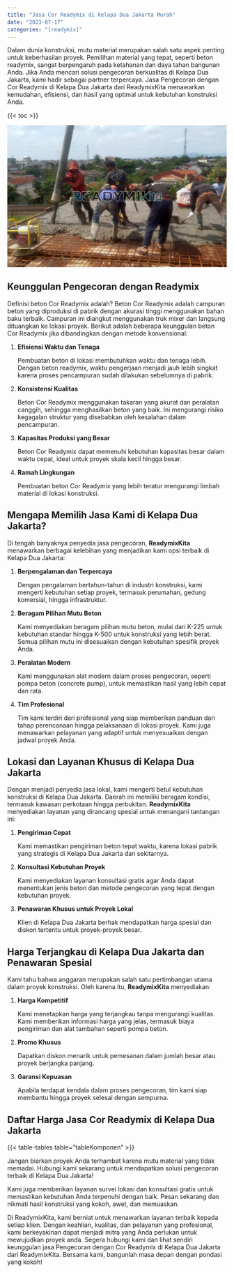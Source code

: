 ```yaml
---
title: "Jasa Cor Readymix di Kelapa Dua Jakarta Murah"
date: "2023-07-17"
categories: "[readymix]"
---
```


Dalam dunia konstruksi, mutu material merupakan salah satu aspek penting untuk keberhasilan proyek. Pemilihan material yang tepat, seperti beton readymix, sangat berpengaruh pada ketahanan dan daya tahan bangunan Anda. Jika Anda mencari solusi pengecoran berkualitas di Kelapa Dua Jakarta, kami hadir sebagai partner terpercaya. Jasa Pengecoran dengan Cor Readymix di Kelapa Dua Jakarta dari ReadymixKita menawarkan kemudahan, efisiensi, dan hasil yang optimal untuk kebutuhan konstruksi Anda.

{{< toc >}}

![Jasa Cor Readymix di Kelapa Dua Jakarta Murah](/images/readymix/cor-readymix-10.jpg)

## Keunggulan Pengecoran dengan Readymix

Definisi beton Cor Readymix adalah? Beton Cor Readymix adalah campuran beton yang diproduksi di pabrik dengan akurasi tinggi menggunakan bahan baku terbaik. Campuran ini diangkut menggunakan truk mixer dan langsung dituangkan ke lokasi proyek. Berikut adalah beberapa keunggulan beton Cor Readymix jika dibandingkan dengan metode konvensional:

1. **Efisiensi Waktu dan Tenaga**

   Pembuatan beton di lokasi membutuhkan waktu dan tenaga lebih. Dengan beton readymix, waktu pengerjaan menjadi jauh lebih singkat karena proses pencampuran sudah dilakukan sebelumnya di pabrik.

2. **Konsistensi Kualitas**

   Beton Cor Readymix menggunakan takaran yang akurat dan peralatan canggih, sehingga menghasilkan beton yang baik. Ini mengurangi risiko kegagalan struktur yang disebabkan oleh kesalahan dalam pencampuran.

3. **Kapasitas Produksi yang Besar**

   Beton Cor Readymix dapat memenuhi kebutuhan kapasitas besar dalam waktu cepat, ideal untuk proyek skala kecil hingga besar.

4. **Ramah Lingkungan**

   Pembuatan beton Cor Readymix yang lebih teratur mengurangi limbah material di lokasi konstruksi.

## Mengapa Memilih Jasa Kami di Kelapa Dua Jakarta?

Di tengah banyaknya penyedia jasa pengecoran, **ReadymixKita** menawarkan berbagai kelebihan yang menjadikan kami opsi terbaik di Kelapa Dua Jakarta:

1. **Berpengalaman dan Terpercaya**

   Dengan pengalaman bertahun-tahun di industri konstruksi, kami mengerti kebutuhan setiap proyek, termasuk perumahan, gedung komersial, hingga infrastruktur.

2. **Beragam Pilihan Mutu Beton**

   Kami menyediakan beragam pilihan mutu beton, mulai dari K-225 untuk kebutuhan standar hingga K-500 untuk konstruksi yang lebih berat. Semua pilihan mutu ini disesuaikan dengan kebutuhan spesifik proyek Anda.

3. **Peralatan Modern**

   Kami menggunakan alat modern dalam proses pengecoran, seperti pompa beton (concrete pump), untuk memastikan hasil yang lebih cepat dan rata.

4. **Tim Profesional**

   Tim kami terdiri dari profesional yang siap memberikan panduan dari tahap perencanaan hingga pelaksanaan di lokasi proyek. Kami juga menawarkan pelayanan yang adaptif untuk menyesuaikan dengan jadwal proyek Anda.

## Lokasi dan Layanan Khusus di Kelapa Dua Jakarta

Dengan menjadi penyedia jasa lokal, kami mengerti betul kebutuhan konstruksi di Kelapa Dua Jakarta. Daerah ini memiliki beragam kondisi, termasuk kawasan perkotaan hingga perbukitan. **ReadymixKita** menyediakan layanan yang dirancang spesial untuk menangani tantangan ini:

1. **Pengiriman Cepat**

   Kami memastikan pengiriman beton tepat waktu, karena lokasi pabrik yang strategis di Kelapa Dua Jakarta dan sekitarnya.

2. **Konsultasi Kebutuhan Proyek**

   Kami menyediakan layanan konsultasi gratis agar Anda dapat menentukan jenis beton dan metode pengecoran yang tepat dengan kebutuhan proyek.

3. **Penawaran Khusus untuk Proyek Lokal**

   Klien di Kelapa Dua Jakarta berhak mendapatkan harga spesial dan diskon tertentu untuk proyek-proyek besar.

## Harga Terjangkau di Kelapa Dua Jakarta dan Penawaran Spesial

Kami tahu bahwa anggaran merupakan salah satu pertimbangan utama dalam proyek konstruksi. Oleh karena itu, **ReadymixKita** menyediakan:

1. **Harga Kompetitif**

   Kami menetapkan harga yang terjangkau tanpa mengurangi kualitas. Kami memberikan informasi harga yang jelas, termasuk biaya pengiriman dan alat tambahan seperti pompa beton.

2. **Promo Khusus**

   Dapatkan diskon menarik untuk pemesanan dalam jumlah besar atau proyek berjangka panjang.

3. **Garansi Kepuasan**

   Apabila terdapat kendala dalam proses pengecoran, tim kami siap membantu hingga proyek selesai dengan sempurna.

## Daftar Harga Jasa Cor Readymix di Kelapa Dua Jakarta

{{< table-tables table="tableKomponen" >}}

Jangan biarkan proyek Anda terhambat karena mutu material yang tidak memadai. Hubungi kami sekarang untuk mendapatkan solusi pengecoran terbaik di Kelapa Dua Jakarta!

Kami juga memberikan layanan survei lokasi dan konsultasi gratis untuk memastikan kebutuhan Anda terpenuhi dengan baik. Pesan sekarang dan nikmati hasil konstruksi yang kokoh, awet, dan memuaskan.

Di ReadymixKita, kami berniat untuk menawarkan layanan terbaik kepada setiap klien. Dengan keahlian, kualitas, dan pelayanan yang profesional, kami berkeyakinan dapat menjadi mitra yang Anda perlukan untuk mewujudkan proyek anda. Segera hubungi kami dan lihat sendiri keunggulan jasa Pengecoran dengan Cor Readymix di Kelapa Dua Jakarta dari ReadymixKita. Bersama kami, bangunlah masa depan dengan pondasi yang kokoh!